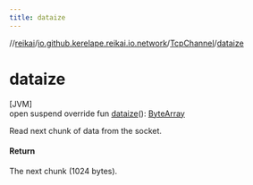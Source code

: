 ```yaml
---
title: dataize
---
```

//[reikai](../../../index.html)/[io.github.kerelape.reikai.io.network](../index.html)/[TcpChannel](index.html)/[dataize](dataize.html)



# dataize



[JVM]\
open suspend override fun [dataize](dataize.html)(): [ByteArray](https://kotlinlang.org/api/latest/jvm/stdlib/kotlin/-byte-array/index.html)



Read next chunk of data from the socket.



#### Return



The next chunk (1024 bytes).




